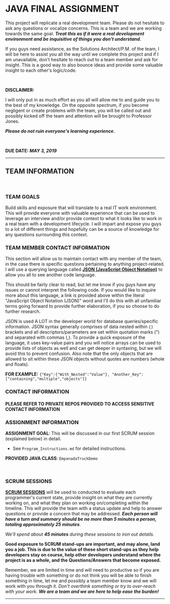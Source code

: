 # JAVA FINAL ASSIGNMENT

This project will replicate a real development team. Please do not hesitate to ask any questions or vocalize concerns. This is a team and we are working towards the same goal. **_Treat this as if it were a real development environment and be inquisitive of things you don't understand._** 

If you guys need assistance, as the Solutions Architect/P.M. of the team, I will be here to assist you all the way until we complete this project and if I am unavailable, don't hesitate to reach out to a team member and ask for insight. This is a good way to also bounce ideas and provide some valuable insight to each other's logic/code.

<br>

**DISCLAIMER:**

I will only put in as much effort as you all will allow me to and guide you to the best of my knowledge. On the opposite spectrum, if you become negligent or create problems with the team, you will be called out and possibly kicked off the team and attention will be brought to Professor Jones. 

**_Please do not ruin everyone's learning experience._**

<br>

**DUE DATE: _MAY 3, 2019_**

---

## TEAM INFORMATION

<br>

### TEAM GOALS

Build skills and exposure that will translate to a real IT work environment. This will provide everyone with valuable experience that can be used to leverage an interview and/or provide context to what it looks like to work in a real team with a development lifecycle. I will impart and expose you guys to a lot of different things and hopefully can be a source of knowledge for any questions surrounding this context.

### TEAM MEMBER CONTACT INFORMATION

This section will allow us to maintain contact with any member of the team, in the case there is specific questions pertaining to anything project-related. I will use a querying language called **[JSON (JavaScript Object Notation)](https://www.w3schools.com/js/js_json_intro.asp)** to allow you all to see another code language. 

This should be fairly clear to read, but let me know if you guys have any issues or cannot interpret the following code. If you would like to inquire more about this language, a link is provided above within the literal "JavaScript Object Notation (JSON)" word and I'll do this with all unfamiliar terms going forward to provide further elaboration, if you so choose to do further research.

JSON is used A LOT in the developer world for database queries/specific information. JSON syntax generally comprises of data nested within `{}` brackets and all descriptors/parameters are set within quotation marks (") and separated with commas (,). To provide a quick exposure of the language, it uses key-value pairs and you will notice arrays can be used to provide lists of objects as well and can get deeper in syntaxing, but we will avoid this to prevent confusion. Also note that the only objects that are allowed to sit within these JSON objects without quotes are numbers (whole and floats).

**FOR EXAMPLE:** `{"Key":{"With_Nested":"Value"}, "Another_Key":["containing","multiple","objects"]}`

### CONTACT INFORMATION

#### PLEASE REFER TO PRIVATE REPOS PROVIDED TO ACCESS SENSITIVE CONTACT INFORMATION

### ASSIGNMENT INFORMATION

**ASSIGNMENT GOAL**: This will be discussed in our first SCRUM session (explained below) in detail.

- See `Program_Instructions.md` for detailed instructions.

**PROVIDED JAVA CLASS**: `EmpanadaTruckDemo`

<br>

### SCRUM SESSIONS

**[SCRUM SESSIONS](https://www.scrum.org/resources/what-is-a-daily-scrum)** will be used to conducted to evaluate each programmer's current state, provide insight on what they are currently working on, and what they plan on working on/completing within the timeline. This will provide the team with a status update and help to answer questions or provide a concern that may be addressed. **_Each person will have a turn and summary should be no more than 5 minutes a person, totaling approximately 25 minutes_**. 

_We'll spend about **45 minutes** during these sessions to iron out details._

**Good exposure to SCRUM stand-ups are important, and may alone, land you a job. This is due to the value of these short stand-ups as they help developers stay on course, help other developers understand where the project is as a whole, and the Questions/Answers that become exposed.**

Remember, we are limited in time and will need to productive so if you are having trouble with something or do not think you will be able to finish something in time, let me and possibly a team member know and we will work with you through it. _Don't overthink something or try to over-reach with your work. **We are a team and we are here to help ease the burden!**_

---

